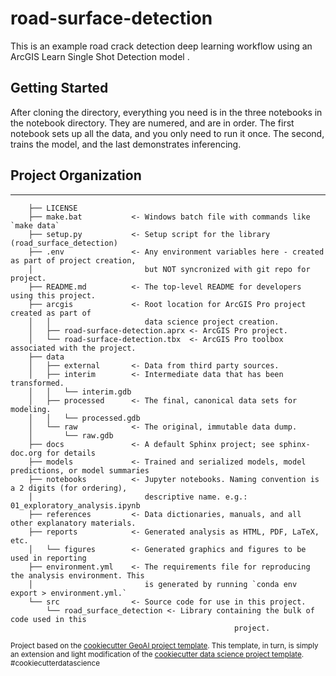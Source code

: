 # road-surface-detection

This is an example road crack detection deep learning workflow using an ArcGIS Learn Single Shot Detection model .

## Getting Started

After cloning the directory, everything you need is in the three notebooks in the notebook directory. They are numered, 
and are in order. The first notebook sets up all the data, and you only need to run it once. The second, trains the
model, and the last demonstrates inferencing.

## Project Organization
------------
```
    ├── LICENSE
    ├── make.bat           <- Windows batch file with commands like `make data`
    ├── setup.py           <- Setup script for the library (road_surface_detection)
    ├── .env               <- Any environment variables here - created as part of project creation, 
    │                         but NOT syncronized with git repo for project.                
    ├── README.md          <- The top-level README for developers using this project.
    ├── arcgis             <- Root location for ArcGIS Pro project created as part of
    │   │                     data science project creation.
    │   ├── road-surface-detection.aprx <- ArcGIS Pro project.    
    │   └── road-surface-detection.tbx  <- ArcGIS Pro toolbox associated with the project.
    ├── data
    │   ├── external       <- Data from third party sources.
    │   ├── interim        <- Intermediate data that has been transformed.
    │   │   └── interim.gdb
    │   ├── processed      <- The final, canonical data sets for modeling.
    │   │   └── processed.gdb
    │   └── raw            <- The original, immutable data dump.
    │       └── raw.gdb
    ├── docs               <- A default Sphinx project; see sphinx-doc.org for details
    ├── models             <- Trained and serialized models, model predictions, or model summaries
    ├── notebooks          <- Jupyter notebooks. Naming convention is a 2 digits (for ordering),
    │                         descriptive name. e.g.: 01_exploratory_analysis.ipynb
    ├── references         <- Data dictionaries, manuals, and all other explanatory materials.
    ├── reports            <- Generated analysis as HTML, PDF, LaTeX, etc.
    │   └── figures        <- Generated graphics and figures to be used in reporting
    ├── environment.yml    <- The requirements file for reproducing the analysis environment. This 
    │                         is generated by running `conda env export > environment.yml.`                        
    └── src                <- Source code for use in this project.
        └── road_surface_detection <- Library containing the bulk of code used in this 
                                                  project. 
```

<p><small>Project based on the <a target="_blank" href="https://github.com/esri/cookiecutter-geoai">cookiecutter GeoAI project template</a>. This template, in turn, is simply an extension and light modification of the <a target="_blank" href="https://drivendata.github.io/cookiecutter-data-science/">cookiecutter data science project template</a>. #cookiecutterdatascience</small></p>
